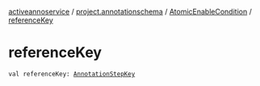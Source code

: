 [activeannoservice](../../index.md) / [project.annotationschema](../index.md) / [AtomicEnableCondition](index.md) / [referenceKey](./reference-key.md)

# referenceKey

`val referenceKey: `[`AnnotationStepKey`](../-annotation-step-key/index.md)